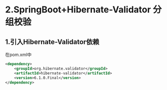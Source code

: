 # 2.SpringBoot+Hibernate-Validator 分组校验

## 1.引入Hibernate-Validator依赖

在pom.xml中

```xml
<dependency>
    <groupId>org.hibernate.validator</groupId>
    <artifactId>hibernate-validator</artifactId>
    <version>6.1.0.Final</version>
</dependency>
```

